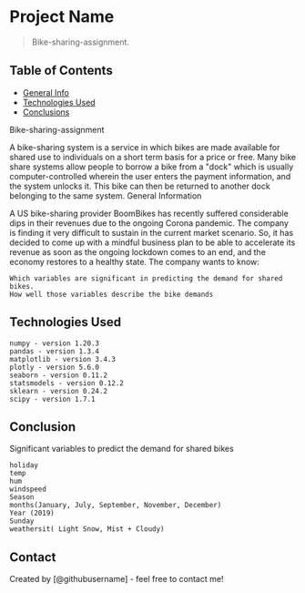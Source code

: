 # Project Name
> Bike-sharing-assignment.


## Table of Contents
* [General Info](#general-information)
* [Technologies Used](#technologies-used)
* [Conclusions](#conclusions)


Bike-sharing-assignment

A bike-sharing system is a service in which bikes are made available for shared use to individuals on a short term basis for a price or free. Many bike share systems allow people to borrow a bike from a "dock" which is usually computer-controlled wherein the user enters the payment information, and the system unlocks it. This bike can then be returned to another dock belonging to the same system.
General Information

A US bike-sharing provider BoomBikes has recently suffered considerable dips in their revenues due to the ongoing Corona pandemic. The company is finding it very difficult to sustain in the current market scenario. So, it has decided to come up with a mindful business plan to be able to accelerate its revenue as soon as the ongoing lockdown comes to an end, and the economy restores to a healthy state.
The company wants to know:

    Which variables are significant in predicting the demand for shared bikes.
    How well those variables describe the bike demands

## Technologies Used

    numpy - version 1.20.3
    pandas - version 1.3.4
    matplotlib - version 3.4.3
    plotly - version 5.6.0
    seaborn - version 0.11.2
    statsmodels - version 0.12.2
    sklearn - version 0.24.2
    scipy - version 1.7.1

## Conclusion

Significant variables to predict the demand for shared bikes

    holiday
    temp
    hum
    windspeed
    Season
    months(January, July, September, November, December)
    Year (2019)
    Sunday
    weathersit( Light Snow, Mist + Cloudy)



## Contact
Created by [@githubusername] - feel free to contact me!


<!-- Optional -->
<!-- ## License -->
<!-- This project is open source and available under the [... License](). -->

<!-- You don't have to include all sections - just the one's relevant to your project -->